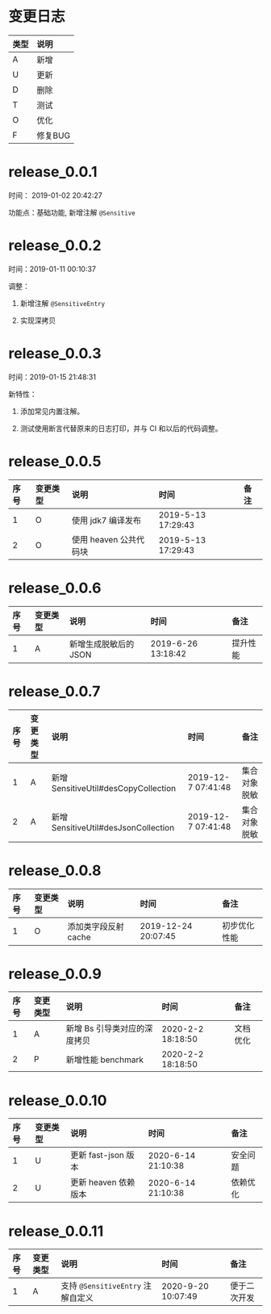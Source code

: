 # 变更日志

| 类型 | 说明 |
|:----|:----|
| A | 新增 |
| U | 更新 |
| D | 删除 |
| T | 测试 |
| O | 优化 |
| F | 修复BUG |

# release_0.0.1

时间： 2019-01-02 20:42:27

功能点：基础功能, 新增注解 `@Sensitive`


# release_0.0.2

时间：2019-01-11 00:10:37

调整：

1. 新增注解 `@SensitiveEntry`

2. 实现深拷贝

# release_0.0.3

时间：2019-01-15 21:48:31

新特性：

1. 添加常见内置注解。

2. 测试使用断言代替原来的日志打印，并与 CI 和以后的代码调整。

# release_0.0.5

| 序号 | 变更类型 | 说明 | 时间 | 备注 |
|:---|:---|:---|:---|:--|
| 1 | O | 使用 jdk7 编译发布 | 2019-5-13 17:29:43 | |
| 2 | O | 使用 heaven 公共代码块 | 2019-5-13 17:29:43 | |

# release_0.0.6

| 序号 | 变更类型 | 说明 | 时间 | 备注 |
|:---|:---|:---|:---|:--|
| 1 | A | 新增生成脱敏后的 JSON | 2019-6-26 13:18:42 | 提升性能 |

# release_0.0.7

| 序号 | 变更类型 | 说明 | 时间 | 备注 |
|:---|:---|:---|:---|:--|
| 1 | A | 新增 SensitiveUtil#desCopyCollection | 2019-12-7 07:41:48 | 集合对象脱敏 |
| 2 | A | 新增 SensitiveUtil#desJsonCollection | 2019-12-7 07:41:48 | 集合对象脱敏 |

# release_0.0.8

| 序号 | 变更类型 | 说明 | 时间 | 备注 |
|:---|:---|:---|:---|:--|
| 1 | O | 添加类字段反射 cache | 2019-12-24 20:07:45 | 初步优化性能 |

# release_0.0.9

| 序号 | 变更类型 | 说明 | 时间 | 备注 |
|:---|:---|:---|:---|:--|
| 1 | A | 新增 Bs 引导类对应的深度拷贝 | 2020-2-2 18:18:50 | 文档优化 |
| 2 | P | 新增性能 benchmark  | 2020-2-2 18:18:50 | |

# release_0.0.10

| 序号 | 变更类型 | 说明 | 时间 | 备注 |
|:---|:---|:---|:---|:--|
| 1 | U | 更新 fast-json 版本 | 2020-6-14 21:10:38 | 安全问题 |
| 2 | U | 更新 heaven 依赖版本 | 2020-6-14 21:10:38 | 依赖优化 |

# release_0.0.11

| 序号 | 变更类型 | 说明 | 时间 | 备注 |
|:---|:---|:---|:---|:--|
| 1 | A | 支持 `@SensitiveEntry` 注解自定义 | 2020-9-20 10:07:49 | 便于二次开发 |
